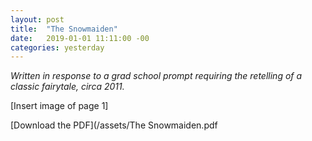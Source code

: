```yaml
---
layout: post
title:  "The Snowmaiden"
date:   2019-01-01 11:11:00 -00
categories: yesterday
---
```

*Written in response to a grad school prompt requiring the retelling of a classic fairytale, circa 2011.*

[Insert image of page 1]

[Download the PDF](/assets/The Snowmaiden.pdf

